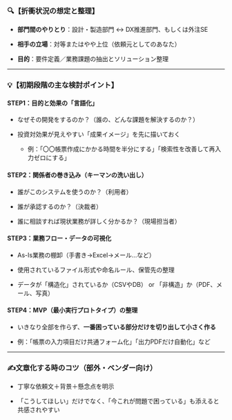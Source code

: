 ### 🔍【折衝状況の想定と整理】

- **部門間のやりとり**：設計・製造部門 ↔ DX推進部門、もしくは外注SE
    
- **相手の立場**：対等またはやや上位（依頼元としてのあなた）
    
- **目的**：要件定義／業務課題の抽出とソリューション整理
    

---

### 💡【初期段階の主な検討ポイント】

#### STEP1：目的と効果の「言語化」

- なぜその開発をするのか？（誰の、どんな課題を解決するのか？）
    
- 投資対効果が見えやすい「成果イメージ」を先に描いておく
    
    - 例：「〇〇帳票作成にかかる時間を半分にする」「検索性を改善して再入力ゼロにする」
        

#### STEP2：関係者の巻き込み（キーマンの洗い出し）

- 誰がこのシステムを使うのか？（利用者）
    
- 誰が承認するのか？（決裁者）
    
- 誰に相談すれば現状業務が詳しく分かるか？（現場担当者）
    

#### STEP3：業務フロー・データの可視化

- As-Is業務の棚卸（手書き→Excel→メール…など）
    
- 使用されているファイル形式や命名ルール、保管先の整理
    
- データが「構造化」されているか（CSVやDB） or 「非構造」か（PDF、メール、写真）
    

#### STEP4：MVP（最小実行プロトタイプ）の整理

- いきなり全部を作らず、**一番困っている部分だけを切り出して小さく作る**
    
- 例：「帳票の入力項目だけ共通フォーム化」「出力PDFだけ自動化」など
    

---

### ✍️文章化する時のコツ（部外・ベンダー向け）

- 丁寧な依頼文＋背景＋懸念点を明示
    
- 「こうしてほしい」だけでなく、「今これが問題で困っている」も添えると共感されやすい